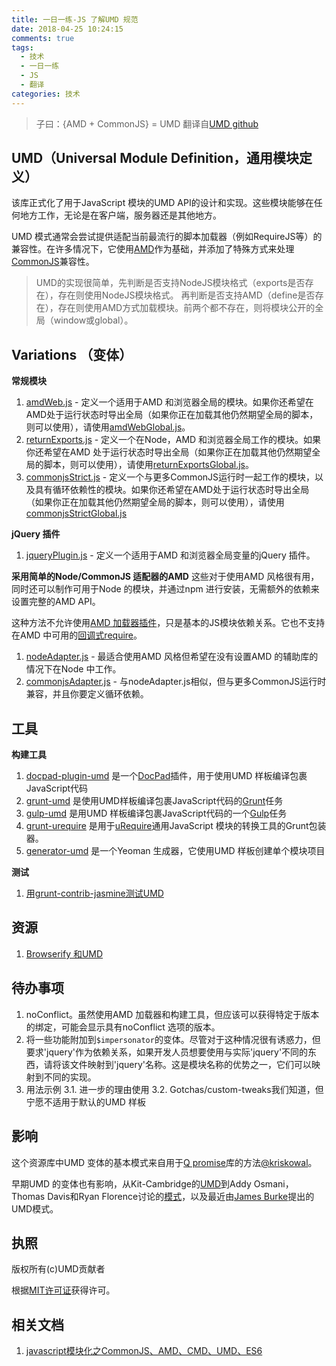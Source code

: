 ```yaml
---
title: 一日一练-JS 了解UMD 规范
date: 2018-04-25 10:24:15
comments: true
tags:
  - 技术
  - 一日一练
  - JS
  - 翻译
categories: 技术
---
```


> 子曰：{AMD + CommonJS} = UMD
> 翻译自[UMD github](https://github.com/umdjs/umd)

## UMD（Universal Module Definition，通用模块定义）
该库正式化了用于JavaScript 模块的UMD API的设计和实现。这些模块能够在任何地方工作，无论是在客户端，服务器还是其他地方。

UMD 模式通常会尝试提供适配当前最流行的脚本加载器（例如RequireJS等）的兼容性。在许多情况下，它使用[AMD](https://github.com/amdjs/amdjs-api/wiki/AMD)作为基础，并添加了特殊方式来处理[CommonJS](http://wiki.commonjs.org/wiki/CommonJS)兼容性。
> UMD的实现很简单，先判断是否支持NodeJS模块格式（exports是否存在），存在则使用NodeJS模块格式。
> 再判断是否支持AMD（define是否存在），存在则使用AMD方式加载模块。前两个都不存在，则将模块公开的全局（window或global）。

## Variations （变体）
**常规模块**
1. [amdWeb.js](https://github.com/umdjs/umd/blob/master/templates/amdWeb.js) - 定义一个适用于AMD 和浏览器全局的模块。如果你还希望在AMD处于运行状态时导出全局（如果你正在加载其他仍然期望全局的脚本，则可以使用），请使用[amdWebGlobal.js](https://github.com/umdjs/umd/blob/master/templates/amdWebGlobal.js)。
2. [returnExports.js](https://github.com/umdjs/umd/blob/master/templates/returnExports.js) - 定义一个在Node，AMD 和浏览器全局工作的模块。如果你还希望在AMD 处于运行状态时导出全局（如果你正在加载其他仍然期望全局的脚本，则可以使用），请使用[returnExportsGlobal.js](https://github.com/umdjs/umd/blob/master/templates/returnExportsGlobal.js)。
3. [commonjsStrict.js](https://github.com/umdjs/umd/blob/master/templates/commonjsStrict.js) - 定义一个与更多CommonJS运行时一起工作的模块，以及具有循环依赖性的模块。如果你还希望在AMD处于运行状态时导出全局（如果你正在加载其他仍然期望全局的脚本，则可以使用），请使用[commonjsStrictGlobal.js](https://github.com/umdjs/umd/blob/master/templates/commonjsStrictGlobal.js)

**jQuery 插件**
1. [jqueryPlugin.js](https://github.com/umdjs/umd/blob/master/templates/jqueryPlugin.js) - 定义一个适用于AMD 和浏览器全局变量的jQuery 插件。

**采用简单的Node/CommonJS 适配器的AMD**
这些对于使用AMD 风格很有用，同时还可以制作可用于Node 的模块，并通过npm 进行安装，无需额外的依赖来设置完整的AMD API。

这种方法不允许使用[AMD 加载器插件](https://github.com/amdjs/amdjs-api/wiki/Loader-Plugins)，只是基本的JS模块依赖关系。它也不支持在AMD 中可用的[回调式require](https://github.com/amdjs/amdjs-api/wiki/require)。

1. [nodeAdapter.js](https://github.com/umdjs/umd/blob/master/templates/nodeAdapter.js) - 最适合使用AMD 风格但希望在没有设置AMD 的辅助库的情况下在Node 中工作。
2. [commonjsAdapter.js](https://github.com/umdjs/umd/blob/master/templates/commonjsAdapter.js) - 与nodeAdapter.js相似，但与更多CommonJS运行时兼容，并且你要定义循环依赖。

## 工具
**构建工具**
1. [docpad-plugin-umd](https://github.com/docpad/docpad-plugin-umd) 是一个[DocPad](http://docpad.org/)插件，用于使用UMD 样板编译包裹JavaScript代码
2. [grunt-umd](https://github.com/alexlawrence/grunt-umd) 是使用UMD样板编译包裹JavaScript代码的[Grunt](http://gruntjs.com/)任务
3. [gulp-umd](https://github.com/eduardolundgren/gulp-umd) 是用UMD 样板编译包裹JavaScript代码的一个[Gulp](http://gulpjs.com/)任务
4. [grunt-urequire](https://github.com/aearly/grunt-urequire) 是用于[uRequire](https://github.com/anodynos/uRequire)通用JavaScript 模块的转换工具的Grunt包装器。
5. [generator-umd](https://github.com/ruyadorno/generator-umd) 是一个Yeoman 生成器，它使用UMD 样板创建单个模块项目

**测试**
1. [用grunt-contrib-jasmine测试UMD](http://stackoverflow.com/questions/16940548/grunt-test-for-umd)

## 资源
1. [Browserify 和UMD](http://dontkry.com/posts/code/browserify-and-the-universal-module-definition.html)

## 待办事项
1. noConflict。虽然使用AMD 加载器和构建工具，但应该可以获得特定于版本的绑定，可能会显示具有noConflict 选项的版本。
2. 将一些功能附加到`$impersonator`的变体。尽管对于这种情况很有诱惑力，但要求'jquery'作为依赖关系，如果开发人员想要使用与实际'jquery'不同的东西，请将该文件映射到'jquery'名称。这是模块名称的优势之一，它们可以映射到不同的实现。
3. 用法示例
  3.1. 进一步的理由使用
  3.2. Gotchas/custom-tweaks我们知道，但宁愿不适用于默认的UMD 样板

## 影响
这个资源库中UMD 变体的基本模式来自用于[Q promise](https://github.com/kriskowal/q)库的方法[@kriskowal](https://github.com/kriskowal)。

早期UMD 的变体也有影响，从Kit-Cambridge的[UMD](https://gist.github.com/1251221)到Addy Osmani，Thomas Davis和Ryan Florence讨论的[模式](https://github.com/addyosmani/jquery-plugin-patterns/issues/1)，以及最近由[James Burke](https://gist.github.com/1262861)提出的UMD模式。

## 执照
版权所有(c)UMD贡献者

根据[MIT许可证](https://github.com/umdjs/umd/blob/master/LICENSE.md)获得许可。

## 相关文档
1. [javascript模块化之CommonJS、AMD、CMD、UMD、ES6](https://blog.csdn.net/Real_Bird/article/details/54869066)
